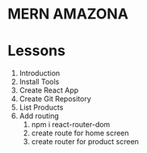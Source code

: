 # MERN AMAZONA

# Lessons

1. Introduction
2. Install Tools
3. Create React App
4. Create Git Repository
5. List Products
6. Add routing
   1. npm i react-router-dom
   2. create route for home screen
   3. create router for product screen
